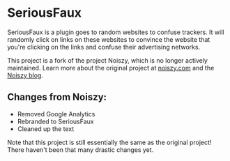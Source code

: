 # SeriousFaux

SeriousFaux is a plugin goes to random websites to confuse trackers. It will randomly click on links on these websites to convince the website that you're clicking on the links and confuse their advertising networks.

This project is a fork of the project Noiszy, which is no longer actively maintained. Learn more about the original project at [noiszy.com](https://noiszy.com/) and the [Noiszy blog](https://noiszy.com/blog/).

## Changes from Noiszy:
- Removed Google Analytics
- Rebranded to SeriousFaux
- Cleaned up the text

Note that this project is still essentially the same as the original project! There haven't been that many drastic changes yet.
